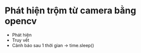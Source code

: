 # Phát hiện trộm từ camera bằng opencv
- Phát hiện
- Truy vết
- Cảnh báo sau 1 thời gian -> time.sleep()